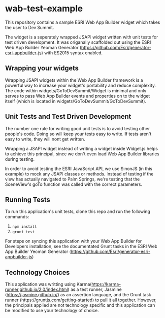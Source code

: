 # wab-test-example

This repository contains a sample ESRI Web App Builder widget which takes the user to Dev Summit.

The widget is a seperately wrapped JSAPI widget written with unit tests for test driven development.  It was origanally scaffolded out using the ESRI Web App Builder Yeoman Generator (https://github.com/Esri/generator-esri-appbuilder-js) with ES2015 syntax enabled.

## Wrapping your widgets

Wrapping JSAPI widgets within the Web App Builder framework is a powerful way to increase your widget's portability and reduce complexity. The code within widgets/GoToDevSummit/Widget is minimal and only serves to pass Web App Builder events and properties on to the widget itself (which is located in widgets/GoToDevSummit/GoToDevSummit).

## Unit Tests and Test Driven Development

The number one rule for writing good unit tests is to avoid testing other people's code.  Doing so will keep your tests easy to write. If tests aren't easy to write, they will nont get written.

Wrapping a JSAPI widget instead of writing a widget inside Widget.js helps to achieve this principal, since we don't even load Web App Builder libraries during testing.

In order to avoid testing the ESRI JavaScript API, we use SinonJS (in this example) to mock any JSAPI classes or methods.  Instead of testing if the view has actually navigated to Palm Springs, we're testing that the SceneView's goTo function was called with the correct parameters.  

## Running Tests

To run this application's unit tests, clone this repo and run the following commands:

1. `npm install`
2. `grunt test`

For steps on syncing this application with your Web App Builder for Developers installation, see the documentated Grunt tasks in the ESRI Web App Builder Yeoman Generator (https://github.com/Esri/generator-esri-appbuilder-js)

## Technology Choices


This application was writting using Karma(https://karma-runner.github.io/2.0/index.html) as a test runner, Jasmine (https://jasmine.github.io/) as an assertion language, and the Grunt task runner (https://gruntjs.com/getting-started) to pull it all together. However, the principals applied are not technology specific and this application can be modified to use your technology of choice.
